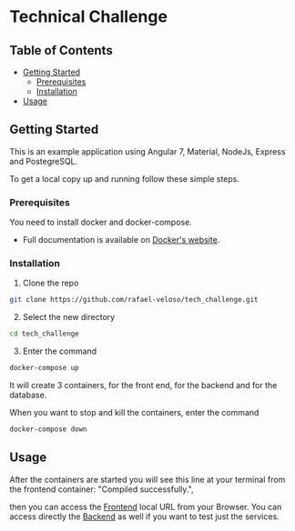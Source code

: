 # Technical Challenge

## Table of Contents

* [Getting Started](#getting-started)
  * [Prerequisites](#prerequisites)
  * [Installation](#installation)
* [Usage](#usage)


## Getting Started

This is an example application using Angular 7, Material, NodeJs, Express and PostegreSQL.

To get a local copy up and running follow these simple steps.

### Prerequisites

You need to install docker and docker-compose.

- Full documentation is available on [Docker's website](https://docs.docker.com/get-docker/).

### Installation

1. Clone the repo
```sh
git clone https://github.com/rafael-veloso/tech_challenge.git
```
2. Select the new directory
```sh
cd tech_challenge
```
3. Enter the command
```sh
docker-compose up
```

It will create 3 containers, for the front end, for the backend and for the database.

When you want to stop and kill the containers, enter the command
```sh
docker-compose down
```



<!-- USAGE EXAMPLES -->
## Usage

After the containers are started you will see this line at your terminal from the frontend container: "Compiled successfully.",

then you can access the [Frontend](http://localhost:4200) local URL from your Browser.
You can access directly the [Backend](http://localhost:8080) as well if you want to test just the services.